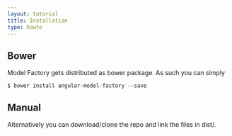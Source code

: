 ```yaml
---
layout: tutorial
title: Installation
type: howto
---
```


## Bower

Model Factory gets distributed as bower package. As such you can simply

```
$ bower install angular-model-factory --save
```

## Manual

Alternatively you can download/clone the repo and link the files in dist/.
